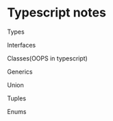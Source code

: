 <h1>Typescript notes</h1>
<p>Types</p>
<p>Interfaces</p>
<p>Classes(OOPS in typescript)</p>
<p>Generics</p>
<p>Union</p>
<p>Tuples</p>
<p>Enums</p>
